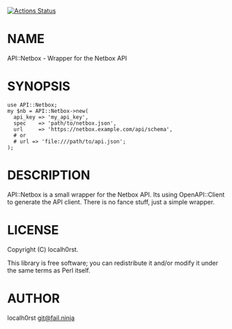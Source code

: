 [![Actions Status](https://github.com/localh0rst/API-Netbox-Perl/actions/workflows/test.yml/badge.svg)](https://github.com/localh0rst/API-Netbox-Perl/actions)
# NAME

API::Netbox - Wrapper for the Netbox API

# SYNOPSIS

    use API::Netbox;
    my $nb = API::Netbox->new(
      api_key => 'my_api_key',
      spec    => 'path/to/netbox.json',
      url     => 'https://netbox.example.com/api/schema',
      # or
      # url => 'file:///path/to/api.json';
    );

# DESCRIPTION

API::Netbox is a small wrapper for the Netbox API.
Its using OpenAPI::Client to generate the API client.
There is no fance stuff, just a simple wrapper.

# LICENSE

Copyright (C) localh0rst.

This library is free software; you can redistribute it and/or modify
it under the same terms as Perl itself.

# AUTHOR

localh0rst <git@fail.ninja>
